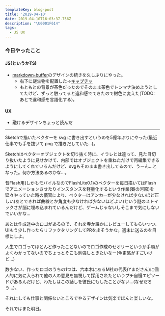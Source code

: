 ```yaml
---
templateKey: blog-post
title: '2019-04-10'
date: 2019-04-10T16:03:37.756Z
description: "\U0001F614"
tags:
  - JS UX
---
```

### 今日やったこと
#### JS(というかTS)

* [markdown-buffer](https://github.com/murokaco/markdown-buffer)のデザインの続きを久しぶりにやった。
  * 右下に謎生物を配置した→[キャプチャ](https://gyazo.com/99a28b72d6aef41f6ed7a63cdee515e1)
  * もともとの背景が茶色だったのでそのまま茶色でトンマナ決めようとしてたけど、ずっと触ってると違和感でてきたので紺色に変えた(TODO: あとで違和感を言語化する)。

#### UX
* 融けるデザインちょっと読んだ

-----

Sketchで描いたベクターを svg に書き出すというのを5億年ぶりにやった(最近仕事でも手を抜いて png で描きだしていた…)。

Sketchはベクターオブジェクトを切り抜く時に、イラレとは違って、見た目切り抜いたように見せかけて、内部ではオブジェクトを重ねただけで再編集できるようにしてくれているんだけど、svgもそのまま書き出してるので、うーん…となった。何か方法あるのかな…。


昔Flash用(しかもモバイルなのでFlashLite0.1)のベクターを毎日描いてはFlashでアニメーションさせたりインスタンスを軽量化するという作業(賽の河原)を延々やっていた時の慣習により、ベクターはアンカーが少なければ少ないほど正しい(あとできれば曲線とか角度も少なければ少ないほどよい)という謎のストイックさが脳に埋め込まれているんだけど、ゲームじゃないしそこまで気にしないでいいかな…


あとは作成途中のロゴがあるので、それを寺か誰かにレビューしてもらいつつ、UIもう少し作ったらリファクタリングしてPRを出そうかな。週末に送るのを目標にしよ。

人生でロゴってほとんど作ったことないのでロゴ作成のセオリーというか手順がよくわかってないのでちょっとそこも勉強しときたいなー(今更感がすごいけど…)

数少ない、作ったロゴのうちの1つは、六本木にあるM社の代表(Yまださん)に個人的に気に入られて他の人の意見を無視して採用されたというプチ自慢エピソードがあるんだけど、わたしはこの話しを彼氏にもしたことがない…(なぜだろう…)。

それにしても仕事と関係ないところでやるデザインは気楽でほんと楽しいな。

それではまた明日。

